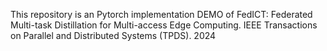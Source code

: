 This repository is an Pytorch implementation DEMO of FedICT: Federated Multi-task Distillation for Multi-access Edge Computing. IEEE Transactions on Parallel and Distributed Systems (TPDS). 2024
